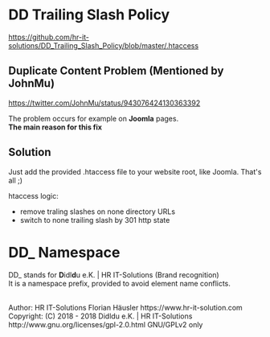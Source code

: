 # DD Trailing Slash Policy

https://github.com/hr-it-solutions/DD_Trailing_Slash_Policy/blob/master/.htaccess<br>

## Duplicate Content Problem (Mentioned by JohnMu)
https://twitter.com/JohnMu/status/943076424130363392<br>

The problem occurs for example on **Joomla** pages.<br>
**The main reason for this fix**

## Solution
Just add the provided .htaccess file to your website root, like Joomla.
That's all ;)

htaccess logic:<br>
- remove traling slashes on none directory URLs
- switch to none trailing slash by 301 http state

# DD_ Namespace
DD_ stands for  **D**idl**d**u e.K. | HR IT-Solutions (Brand recognition)                   <br>
It is a namespace prefix, provided to avoid element name conflicts.

<br>
Author: HR IT-Solutions Florian Häusler https://www.hr-it-solution.com                      <br>
Copyright: (C) 2018 - 2018 Didldu e.K. | HR IT-Solutions                                    <br>
http://www.gnu.org/licenses/gpl-2.0.html GNU/GPLv2 only
